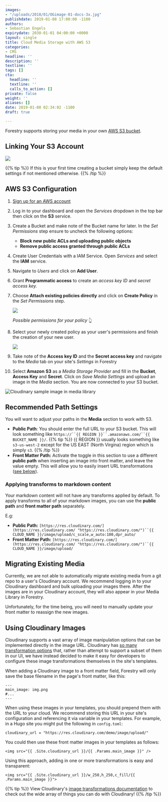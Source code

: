 ```yaml
---
images:
- "/uploads/2018/01/OGimage-01-docs-3x.jpg"
publishdate: 2019-01-08 17:00:00 -1100
authors:
- Sebastian Engels
expirydate: 2030-01-01 04:00:00 +0000
layout: single
title: Cloud Media Storage with AWS S3
categories:
- CMS
headline: ''
description: ''
textline: ''
tags: []
cta:
  headline: ''
  textline: ''
  calls_to_action: []
private: false
weight: ''
aliases: []
date: 2019-01-08 02:34:02 -1100
draft: true

---
```

Forestry supports storing your media in your own [AWS S3 bucket](https://docs.aws.amazon.com/AmazonS3/latest/dev/UsingBucket.html).

## Linking Your S3 Account

![](/uploads/2019/01/s3-settings.png)

{{% tip %}}
If this is your first time creating a bucket simply keep the default settings if not mentioned otherwise.
{{% /tip %}}

## AWS S3 Configuration

 1. [Sign up for an AWS account](https://portal.aws.amazon.com/billing/signup#/start)
 2. Log in to your dashboard and open the _Services_ dropdown in the top bar then click on the **S3** service.
 3. Create a Bucket and make note of the Bucket name for later. In the _Set Permissions_ step ensure to uncheck the following options:
    * **Block new public ACLs and uploading public objects**
    * **Remove public access granted through public ACLs**
 4. Create User Credentials with a IAM Service. Open _Services_ and select the **IAM** service.
 5. Navigate to _Users_ and click on **Add User**.
 6. Grant **Programmatic access** to create an _access key ID_ and _secret access key._
 7. Choose **Attach existing policies directly** and click on **Create Policy** in the _Set Permissions_ step.

    ![](/uploads/2019/01/policy-settings.png)

    _Possible permissions for your policy_ 👆
 8. Select your newly created policy as your user's permissions and finish the creation of your new user.

    ![](/uploads/2019/01/permissions-new-user.png)
 9. Take note of the **Access key ID** and the **Secret access key** and navigate to the _Media_ tab on your site's _Settings_ in Forestry
10. Select **Amazon** **S3** as a _Media Storage Provider_ and fill in the **Bucket**, **Access Key** and **Secret**. Click on _Save Media Settings_ and upload an image in the _Media_ section. You are now connected to your S3 bucket.

![Cloudinary sample image in media library](/uploads/2018/05/media-library-cloudinary.png)

## Recommended Path Settings

You will want to adjust your paths in the **Media** section to work with S3.

* **Public Path**: You should enter the full URL to your S3 bucket. This will look something like `https://``{{ REGION }}``.amazonaws.com/``{{ BUCKET_NAME }}/`.
{{% tip %}}
{{ REGION }} usually looks something like `s3-us-west-2` except for the US EAST (North Virgina) region which is simply `s3`.
{{% /tip %}}
* **Front Matter Path:** Activate the toggle in this section to use a different **public path** when inserting an image into front matter, and leave the value empty. This will allow you to easily insert URL transformations ([see below](#using-cloudinary-images)).

### Applying transforms to markdown content

Your markdown content will not have any transforms applied by default. To apply transforms to all of your markdown images, you can use the **public path** and **front matter path** separately.

E.g:

* **Public Path:** `[https://res.cloudinary.com/](https://res.cloudinary.com/ "https://res.cloudinary.com/")``{{ CLOUD_NAME }}/image/upload/c_scale,w_auto:100,dpr_auto/`
* **Front Matter Path:** `[https://res.cloudinary.com/](https://res.cloudinary.com/ "https://res.cloudinary.com/")``{{ CLOUD_NAME }}/image/upload/`

## Migrating Existing Media

Currently, we are not able to automatically migrate existing media from a git repo to a user's Cloudinary account. We recommend logging in to your Cloudinary dashboard and bulk uploading your images there. After the images are in your Cloudinary account, they will also appear in your Media Library in Forestry.

Unfortunately, for the time being, you will need to manually update your front matter to reassign the new images.

## Using Cloudinary Images

Cloudinary supports a vast array of image manipulation options that can be implemented directly in the image URL. Cloudinary has [so many transformation options](https://cloudinary.com/documentation/image_transformations) that, rather than attempt to support a subset of them in our UI, we have instead decided to make it easy for developers to configure these image transformations themselves in the site's templates.

When adding a Cloudinary image to a front matter field, Forestry will only save the base filename in the page's front matter, like this:

    ---
    main_image: img.png
    #...
    ---

When using these images in your templates, you should prepend them with the URL to your cloud. We recommend storing this URL in your site's configuration and referencing it via variable in your templates. For example, in a Hugo site you might put the following in `config.toml`:

    cloudinary_url = "https://res.cloudinary.com/demo/image/upload/"

You could then use these front matter images in your templates as follows:

    <img src="{{ .Site.cloudinary_url }}/{{ .Params.main_image }}" />

Using this approach, adding in one or more transformations is easy and transparent:

    <img src="{{ .Site.cloudinary_url }}/w_250,h_250,c_fill/{{ .Params.main_image }}">

{{% tip %}} View Cloudinary's [image transformations documentation](https://cloudinary.com/documentation/image_transformations) to check out the wide array of things you can do with Cloudinary! {{% /tip %}}